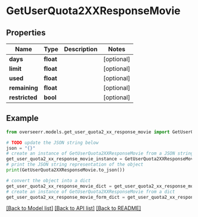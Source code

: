 # GetUserQuota2XXResponseMovie


## Properties

Name | Type | Description | Notes
------------ | ------------- | ------------- | -------------
**days** | **float** |  | [optional] 
**limit** | **float** |  | [optional] 
**used** | **float** |  | [optional] 
**remaining** | **float** |  | [optional] 
**restricted** | **bool** |  | [optional] 

## Example

```python
from overseerr.models.get_user_quota2_xx_response_movie import GetUserQuota2XXResponseMovie

# TODO update the JSON string below
json = "{}"
# create an instance of GetUserQuota2XXResponseMovie from a JSON string
get_user_quota2_xx_response_movie_instance = GetUserQuota2XXResponseMovie.from_json(json)
# print the JSON string representation of the object
print(GetUserQuota2XXResponseMovie.to_json())

# convert the object into a dict
get_user_quota2_xx_response_movie_dict = get_user_quota2_xx_response_movie_instance.to_dict()
# create an instance of GetUserQuota2XXResponseMovie from a dict
get_user_quota2_xx_response_movie_form_dict = get_user_quota2_xx_response_movie.from_dict(get_user_quota2_xx_response_movie_dict)
```
[[Back to Model list]](../README.md#documentation-for-models) [[Back to API list]](../README.md#documentation-for-api-endpoints) [[Back to README]](../README.md)


